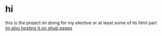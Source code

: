 # hi
this is the project im doing for my elective or at least some of its html part
[im also hosting it on ghub pages](https://s1522711.github.io/school-elective-web-project/)
